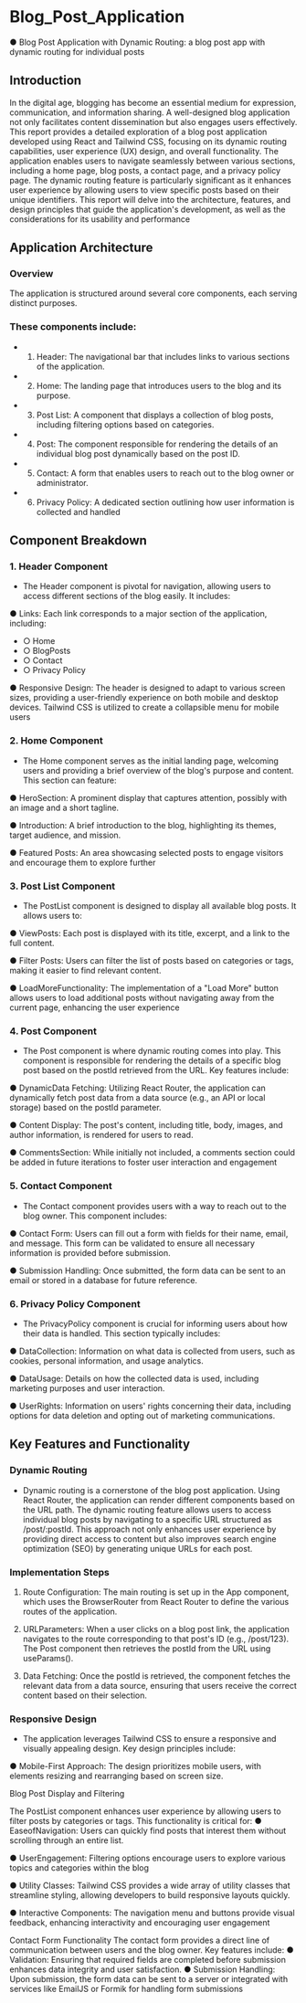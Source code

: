 # Blog_Post_Application

● Blog Post Application with  Dynamic Routing: a blog post app with dynamic routing for individual posts

## **Introduction**
 
 In the digital age, blogging has become an essential medium for expression, communication,
 and information sharing. A well-designed blog application not only facilitates content
 dissemination but also engages users effectively. This report provides a detailed exploration of a
 blog post application developed using React and Tailwind CSS, focusing on its dynamic routing
 capabilities, user experience (UX) design, and overall functionality. The application enables
 users to navigate seamlessly between various sections, including a home page, blog posts, a
 contact page, and a privacy policy page.
 The dynamic routing feature is particularly significant as it enhances user experience by
 allowing users to view specific posts based on their unique identifiers. This report will delve into
 the architecture, features, and design principles that guide the application's development, as
 well as the considerations for its usability and performance

 ## **Application Architecture**
 
 ### Overview
 
 The application is structured around several core components, each serving distinct purposes.
 
 ### These components include:
 
 - 1. Header: The navigational bar that includes links to various sections of the application.
 - 2. Home: The landing page that introduces users to the blog and its purpose.
 - 3. Post List: A component that displays a collection of blog posts, including filtering options
               based on categories.
 - 4. Post: The component responsible for rendering the details of an individual blog post
          dynamically based on the post ID.
 - 5. Contact: A form that enables users to reach out to the blog owner or administrator.
 - 6. Privacy Policy: A dedicated section outlining how user information is collected and
   handled


 ## Component Breakdown

 ### **1. Header Component**
 
- The Header component is pivotal for navigation, allowing users to access different sections of the blog easily. It includes:
 
● Links: Each link corresponds to a major section of the application, including:

- ○ Home
- ○ BlogPosts
- ○ Contact
- ○ Privacy Policy

● Responsive Design: The header is designed to adapt to various screen sizes, providing
 a user-friendly experience on both mobile and desktop devices. Tailwind CSS is utilized
 to create a collapsible menu for mobile users

 ### **2. Home Component**
 
 - The Home component serves as the initial landing page, welcoming users and providing a brief
 overview of the blog's purpose and content. This section can feature:
 
 ● HeroSection: A prominent display that captures attention, possibly with an image and a
 short tagline.
 
 ● Introduction: A brief introduction to the blog, highlighting its themes, target audience,
 and mission.
 
 ● Featured Posts: An area showcasing selected posts to engage visitors and encourage
 them to explore further

  ### **3. Post List Component**
 
 - The PostList component is designed to display all available blog posts. It allows users to:
 
 ● ViewPosts: Each post is displayed with its title, excerpt, and a link to the full content.
 
 ● Filter Posts: Users can filter the list of posts based on categories or tags, making it
 easier to find relevant content.
 
 ● LoadMoreFunctionality: The implementation of a "Load More" button allows users to
 load additional posts without navigating away from the current page, enhancing the user
 experience


  ### **4. Post Component**
 - The Post component is where dynamic routing comes into play. This component is responsible
 for rendering the details of a specific blog post based on the postId retrieved from the URL.
 Key features include:
 
● DynamicData Fetching: Utilizing React Router, the application can dynamically fetch
 post data from a data source (e.g., an API or local storage) based on the postId
 parameter.

● Content Display: The post's content, including title, body, images, and author
 information, is rendered for users to read.

● CommentsSection: While initially not included, a comments section could be added in
 future iterations to foster user interaction and engagement

### **5. Contact Component**
 - The Contact component provides users with a way to reach out to the blog owner. This
 component includes:
 
 ● Contact Form: Users can fill out a form with fields for their name, email, and message.
 This form can be validated to ensure all necessary information is provided before
 submission.
 
 ● Submission Handling: Once submitted, the form data can be sent to an email or stored
 in a database for future reference.

 ### **6. Privacy Policy Component**
 - The PrivacyPolicy component is crucial for informing users about how their data is handled.
 This section typically includes:
 
 ● DataCollection: Information on what data is collected from users, such as cookies,
 personal information, and usage analytics.
 
 ● DataUsage: Details on how the collected data is used, including marketing purposes
 and user interaction.
 
 ● UserRights: Information on users' rights concerning their data, including options for
 data deletion and opting out of marketing communications.


 ##  **Key Features and Functionality**

 ### Dynamic Routing
 - Dynamic routing is a cornerstone of the blog post application. Using React Router, the
 application can render different components based on the URL path. The dynamic routing
 feature allows users to access individual blog posts by navigating to a specific URL structured
 as /post/:postId. This approach not only enhances user experience by providing direct
 access to content but also improves search engine optimization (SEO) by generating unique
 URLs for each post.

 ### Implementation Steps
 
 1. Route Configuration: The main routing is set up in the App component, which uses the
 BrowserRouter from React Router to define the various routes of the application.

 2. URLParameters: When a user clicks on a blog post link, the application navigates to
 the route corresponding to that post's ID (e.g., /post/123). The Post component then
 retrieves the postId from the URL using useParams().
 
 3. Data Fetching: Once the postId is retrieved, the component fetches the relevant data
 from a data source, ensuring that users receive the correct content based on their
 selection.

### Responsive Design
 - The application leverages Tailwind CSS to ensure a responsive and visually appealing design.
   Key design principles include:
 
 ● Mobile-First Approach: The design prioritizes mobile users, with elements resizing and
 rearranging based on screen size.

 Blog Post Display and Filtering

 The PostList component enhances user experience by allowing users to filter posts by
 categories or tags. This functionality is critical for:
 ● EaseofNavigation: Users can quickly find posts that interest them without scrolling
 through an entire list.
 
 ● UserEngagement: Filtering options encourage users to explore various topics and
 categories within the blog

 ● Utility Classes: Tailwind CSS provides a wide array of utility classes that streamline
 styling, allowing developers to build responsive layouts quickly.

● Interactive Components: The navigation menu and buttons provide visual feedback,
 enhancing interactivity and encouraging user engagement

 Contact Form Functionality
 The contact form provides a direct line of communication between users and the blog owner.
 Key features include:
 ● Validation: Ensuring that required fields are completed before submission enhances
 data integrity and user satisfaction.
 ● Submission Handling: Upon submission, the form data can be sent to a server or
 integrated with services like EmailJS or Formik for handling form submissions



